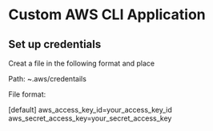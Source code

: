 # Custom AWS CLI Application

## Set up credentials
Creat a file in the following format and place

Path: ~.aws/credentails

File format:

[default]
aws_access_key_id=your_access_key_id
aws_secret_access_key=your_secret_access_key
